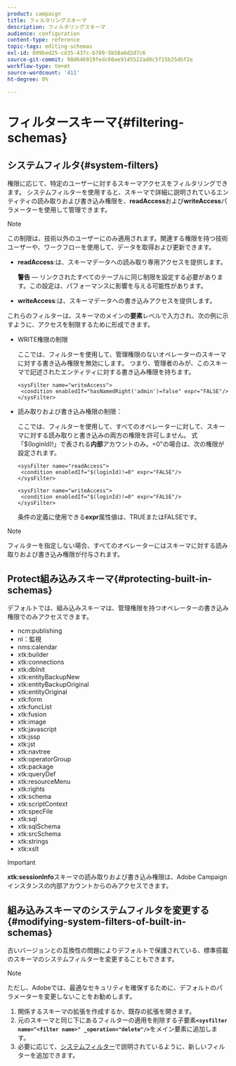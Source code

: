 ```yaml
---
product: campaign
title: フィルタリングスキーマ
description: フィルタリングスキーマ
audience: configuration
content-type: reference
topic-tags: editing-schemas
exl-id: 009bed25-cd35-437c-b789-5b58a6d2d7c6
source-git-commit: 98d646919fedc66ee9145522ad0c5f15b25dbf2e
workflow-type: tm+mt
source-wordcount: '411'
ht-degree: 0%

---
```


# フィルタースキーマ{#filtering-schemas}

## システムフィルタ{#system-filters}

権限に応じて、特定のユーザーに対するスキーマアクセスをフィルタリングできます。 システムフィルターを使用すると、スキーマで詳細に説明されているエンティティの読み取りおよび書き込み権限を、**readAccess**&#x200B;および&#x200B;**writeAccess**&#x200B;パラメーターを使用して管理できます。

>[!NOTE]
>
>この制限は、技術以外のユーザーにのみ適用されます。関連する権限を持つ技術ユーザーや、ワークフローを使用して、データを取得および更新できます。

* **readAccess**:は、スキーマデータへの読み取り専用アクセスを提供します。

   **警告**  — リンクされたすべてのテーブルに同じ制限を設定する必要があります。この設定は、パフォーマンスに影響を与える可能性があります。

* **writeAccess**:は、スキーマデータへの書き込みアクセスを提供します。

これらのフィルターは、スキーマのメインの&#x200B;**要素**&#x200B;レベルで入力され、次の例に示すように、アクセスを制限するために形成できます。

* WRITE権限の制限

   ここでは、フィルターを使用して、管理権限のないオペレーターのスキーマに対する書き込み権限を無効にします。 つまり、管理者のみが、このスキーマで記述されたエンティティに対する書き込み権限を持ちます。

   ```
   <sysFilter name="writeAccess">      
    <condition enabledIf="hasNamedRight('admin')=false" expr="FALSE"/>    
   </sysFilter>
   ```

* 読み取りおよび書き込み権限の制限：

   ここでは、フィルターを使用して、すべてのオペレーターに対して、スキーマに対する読み取りと書き込みの両方の権限を許可しません。 式「$(loginId)!」で表される&#x200B;**内部**&#x200B;アカウントのみ。=0&quot;の場合は、次の権限が設定されます。

   ```
   <sysFilter name="readAccess"> 
    <condition enabledIf="$(loginId)!=0" expr="FALSE"/>
   </sysFilter>
   
   <sysFilter name="writeAccess">  
    <condition enabledIf="$(loginId)!=0" expr="FALSE"/>
   </sysFilter>
   ```

   条件の定義に使用できる&#x200B;**expr**&#x200B;属性値は、TRUEまたはFALSEです。

>[!NOTE]
>
>フィルターを指定しない場合、すべてのオペレーターにはスキーマに対する読み取りおよび書き込み権限が付与されます。

## Protect組み込みスキーマ{#protecting-built-in-schemas}

デフォルトでは、組み込みスキーマは、管理権限を持つオペレーターの書き込み権限でのみアクセスできます。

* ncm:publishing
* nl：監視
* nms:calendar
* xtk:builder
* xtk:connections
* xtk:dbInit
* xtk:entityBackupNew
* xtk:entityBackupOriginal
* xtk:entityOriginal
* xtk:form
* xtk:funcList
* xtk:fusion
* xtk:image
* xtk:javascript
* xtk:jssp
* xtk:jst
* xtk:navtree
* xtk:operatorGroup
* xtk:package
* xtk:queryDef
* xtk:resourceMenu
* xtk:rights
* xtk:schema
* xtk:scriptContext
* xtk:specFile
* xtk:sql
* xtk:sqlSchema
* xtk:srcSchema
* xtk:strings
* xtk:xslt

>[!IMPORTANT]
>
>**xtk:sessionInfo**&#x200B;スキーマの読み取りおよび書き込み権限は、Adobe Campaignインスタンスの内部アカウントからのみアクセスできます。

## 組み込みスキーマのシステムフィルタを変更する{#modifying-system-filters-of-built-in-schemas}

古いバージョンとの互換性の問題によりデフォルトで保護されている、標準搭載のスキーマのシステムフィルターを変更することもできます。

>[!NOTE]
>
>ただし、Adobeでは、最適なセキュリティを確保するために、デフォルトのパラメーターを変更しないことをお勧めします。

1. 関係するスキーマの拡張を作成するか、既存の拡張を開きます。
1. 元のスキーマと同じ下にあるフィルターの適用を削除する子要素&#x200B;**`<sysfilter name="<filter name>" _operation="delete"/>`**&#x200B;をメイン要素に追加します。
1. 必要に応じて、[システムフィルター](#system-filters)で説明されているように、新しいフィルターを追加できます。
